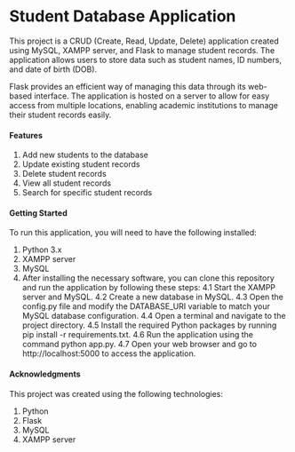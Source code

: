 # Student Database Application
This project is a CRUD (Create, Read, Update, Delete) application created using MySQL, XAMPP server, and Flask to manage student records. The application allows users to store data such as student names, ID numbers, and date of birth (DOB).

Flask provides an efficient way of managing this data through its web-based interface. The application is hosted on a server to allow for easy access from multiple locations, enabling academic institutions to manage their student records easily.

#### Features
1. Add new students to the database
2. Update existing student records
3. Delete student records
4. View all student records
5. Search for specific student records

#### Getting Started
To run this application, you will need to have the following installed:
1. Python 3.x
2. XAMPP server
3. MySQL
4. After installing the necessary software, you can clone this repository and run the application by following these steps:
4.1 Start the XAMPP server and MySQL.
4.2 Create a new database in MySQL.
4.3 Open the config.py file and modify the DATABASE_URI variable to match your MySQL database configuration.
4.4 Open a terminal and navigate to the project directory.
4.5 Install the required Python packages by running pip install -r requirements.txt.
4.6 Run the application using the command python app.py.
4.7 Open your web browser and go to http://localhost:5000 to access the application.


#### Acknowledgments
This project was created using the following technologies:
1. Python
2. Flask
3. MySQL
4. XAMPP server

